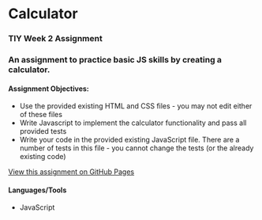 # Calculator
### TIY Week 2 Assignment

### An assignment to practice basic JS skills by creating a calculator.

#### Assignment Objectives:
* Use the provided existing HTML and CSS files - you may not edit either of these files 
* Write Javascript to implement the calculator functionality and pass all provided tests
* Write your code in the provided existing JavaScript file. There are a number of tests in this file - you cannot change the tests (or the already existing code)

[View this assignment on GitHub Pages](https://donaldsonjulia.github.io/TIY-calculator/)

#### Languages/Tools
* JavaScript




